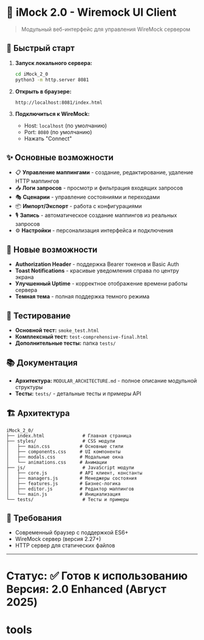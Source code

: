 # 🍎 iMock 2.0 - Wiremock UI Client

> Модульный веб-интерфейс для управления WireMock сервером

## 🚀 Быстрый старт

1. **Запуск локального сервера:**
   ```bash
   cd iMock_2_0
   python3 -m http.server 8081
   ```

2. **Открыть в браузере:**
   ```
   http://localhost:8081/index.html
   ```

3. **Подключиться к WireMock:**
   - Host: `localhost` (по умолчанию)
   - Port: `8080` (по умолчанию)
   - Нажать "Connect"

## ✨ Основные возможности

- 📋 **Управление маппингами** - создание, редактирование, удаление HTTP маппингов
- 📥 **Логи запросов** - просмотр и фильтрация входящих запросов
- 🎭 **Сценарии** - управление состояниями и переходами
- 📦 **Импорт/Экспорт** - работа с конфигурациями
- 🎙️ **Запись** - автоматическое создание маппингов из реальных запросов
- ⚙️ **Настройки** - персонализация интерфейса и подключения

## 🔐 Новые возможности

- **Authorization Header** - поддержка Bearer токенов и Basic Auth
- **Toast Notifications** - красивые уведомления справа по центру экрана
- **Улучшенный Uptime** - корректное отображение времени работы сервера
- **Темная тема** - полная поддержка темного режима

## 🧪 Тестирование

- **Основной тест:** `smoke_test.html`
- **Комплексный тест:** `test-comprehensive-final.html`
- **Дополнительные тесты:** папка `tests/`

## 📚 Документация

- **Архитектура:** `MODULAR_ARCHITECTURE.md` - полное описание модульной структуры
- **Тесты:** `tests/` - детальные тесты и примеры API

## 🏗️ Архитектура

```
iMock_2_0/
├── index.html              # Главная страница
├── styles/                 # CSS модули
│   ├── main.css           # Основные стили
│   ├── components.css     # UI компоненты
│   ├── modals.css         # Модальные окна
│   └── animations.css     # Анимации
├── js/                     # JavaScript модули
│   ├── core.js            # API клиент, константы
│   ├── managers.js        # Менеджеры состояния
│   ├── features.js        # Бизнес-логика
│   ├── editor.js          # Редактор маппингов
│   └── main.js            # Инициализация
└── tests/                  # Тесты и примеры
```

## 🔧 Требования

- Современный браузер с поддержкой ES6+
- WireMock сервер (версия 2.27+)
- HTTP сервер для статических файлов

---

**Статус:** ✅ Готов к использованию  
**Версия:** 2.0 Enhanced (Август 2025)
=======
# tools
